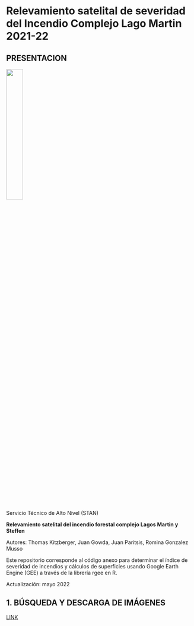 Relevamiento satelital de severidad del Incendio Complejo Lago Martin
2021-22
================

## **PRESENTACION**

<img src="_images/0_Logo.jpg" width="30%" style="display: block; margin: auto auto auto 0;" />
<br> Servicio Técnico de Alto Nivel (STAN)

**Relevamiento satelital del incendio forestal complejo Lagos Martin y
Steffen**

Autores: Thomas Kitzberger, Juan Gowda, Juan Paritsis, Romina Gonzalez
Musso

Este repositorio corresponde al código anexo para determinar el índice
de severidad de incendios y cálculos de superficies usando Google Earth
Engine (GEE) a través de la librería rgee en R.

Actualización: mayo 2022

## **1. BÚSQUEDA Y DESCARGA DE IMÁGENES**

[LINK](https://github.com/romina-gonzalez-musso/Severidad_IncendioLagoMartin/blob/master/_md/Pagina1.md)
